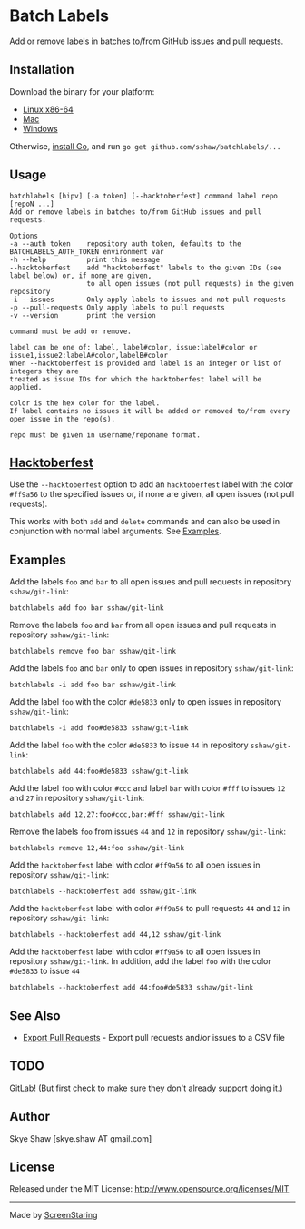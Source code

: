 # Batch Labels

Add or remove labels in batches to/from GitHub issues and pull requests.

## Installation

Download the binary for your platform:

* [Linux x86-64](https://github.com/sshaw/batchlabels/releases/download/v0.1.0/batchlabels-linux-x86-64)
* [Mac](https://github.com/sshaw/batchlabels/releases/download/v0.1.0/batchlabels-mac)
* [Windows](https://github.com/sshaw/batchlabels/releases/download/v0.1.0/batchlabels.exe)

Otherwise, [install Go](https://golang.org/dl/), and run `go get github.com/sshaw/batchlabels/...`

## Usage

    batchlabels [hipv] [-a token] [--hacktoberfest] command label repo [repoN ...]
    Add or remove labels in batches to/from GitHub issues and pull requests.

    Options
    -a --auth token    repository auth token, defaults to the BATCHLABELS_AUTH_TOKEN environment var
    -h --help          print this message
    --hacktoberfest    add "hacktoberfest" labels to the given IDs (see label below) or, if none are given,
                       to all open issues (not pull requests) in the given repository
    -i --issues        Only apply labels to issues and not pull requests
    -p --pull-requests Only apply labels to pull requests
    -v --version       print the version

    command must be add or remove.

    label can be one of: label, label#color, issue:label#color or issue1,issue2:labelA#color,labelB#color
    When --hacktoberfest is provided and label is an integer or list of integers they are
    treated as issue IDs for which the hacktoberfest label will be applied.

    color is the hex color for the label.
    If label contains no issues it will be added or removed to/from every open issue in the repo(s).

    repo must be given in username/reponame format.

## [Hacktoberfest](https://hacktoberfest.digitalocean.com/)

Use the `--hacktoberfest` option to add an `hacktoberfest` label with the color `#ff9a56` to the specified issues
or, if none are given, all open issues (not pull requests).

This works with both `add` and `delete` commands and can also be used in conjunction with normal label arguments.
See [Examples](#Examples).

## Examples

Add the labels `foo` and `bar` to all open issues and pull requests in repository `sshaw/git-link`:

    batchlabels add foo bar sshaw/git-link

Remove the labels `foo` and `bar` from all open issues and pull requests in repository `sshaw/git-link`:

    batchlabels remove foo bar sshaw/git-link

Add the labels `foo` and `bar` only to open issues in repository `sshaw/git-link`:

    batchlabels -i add foo bar sshaw/git-link

Add the label `foo` with the color `#de5833` only to open issues in repository `sshaw/git-link`:

    batchlabels -i add foo#de5833 sshaw/git-link

Add the label `foo` with the color `#de5833` to issue `44` in repository `sshaw/git-link`:

    batchlabels add 44:foo#de5833 sshaw/git-link

Add the label `foo` with color `#ccc` and label `bar` with color `#fff` to issues `12` and `27` in repository `sshaw/git-link`:

    batchlabels add 12,27:foo#ccc,bar:#fff sshaw/git-link

Remove the labels `foo` from issues `44` and `12` in repository `sshaw/git-link`:

    batchlabels remove 12,44:foo sshaw/git-link

Add the `hacktoberfest` label with color `#ff9a56` to all open issues in repository `sshaw/git-link`:

    batchlabels --hacktoberfest add sshaw/git-link

Add the `hacktoberfest` label with color `#ff9a56` to pull requests `44` and `12` in repository `sshaw/git-link`:

    batchlabels --hacktoberfest add 44,12 sshaw/git-link

Add the `hacktoberfest` label with color `#ff9a56` to all open issues in repository `sshaw/git-link`.
In addition, add the label `foo` with the color `#de5833` to issue `44`

    batchlabels --hacktoberfest add 44:foo#de5833 sshaw/git-link

## See Also

- [Export Pull Requests](https://github.com/sshaw/export-pull-requests) - Export pull requests and/or issues to a CSV file

## TODO

GitLab! (But first check to make sure they don't already support doing it.)

## Author

Skye Shaw [skye.shaw AT gmail.com]

## License

Released under the MIT License: http://www.opensource.org/licenses/MIT

---

Made by [ScreenStaring](http://screenstaring.com)
